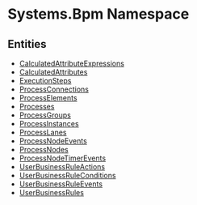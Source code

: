 ﻿---
uid: Systems.Bpm
---
# Systems.Bpm Namespace

## Entities
- [CalculatedAttributeExpressions](Systems.Bpm.CalculatedAttributeExpressions.md)  
- [CalculatedAttributes](Systems.Bpm.CalculatedAttributes.md)  
- [ExecutionSteps](Systems.Bpm.ExecutionSteps.md)  
- [ProcessConnections](Systems.Bpm.ProcessConnections.md)  
- [ProcessElements](Systems.Bpm.ProcessElements.md)  
- [Processes](Systems.Bpm.Processes.md)  
- [ProcessGroups](Systems.Bpm.ProcessGroups.md)  
- [ProcessInstances](Systems.Bpm.ProcessInstances.md)  
- [ProcessLanes](Systems.Bpm.ProcessLanes.md)  
- [ProcessNodeEvents](Systems.Bpm.ProcessNodeEvents.md)  
- [ProcessNodes](Systems.Bpm.ProcessNodes.md)  
- [ProcessNodeTimerEvents](Systems.Bpm.ProcessNodeTimerEvents.md)  
- [UserBusinessRuleActions](Systems.Bpm.UserBusinessRuleActions.md)  
- [UserBusinessRuleConditions](Systems.Bpm.UserBusinessRuleConditions.md)  
- [UserBusinessRuleEvents](Systems.Bpm.UserBusinessRuleEvents.md)  
- [UserBusinessRules](Systems.Bpm.UserBusinessRules.md)  

